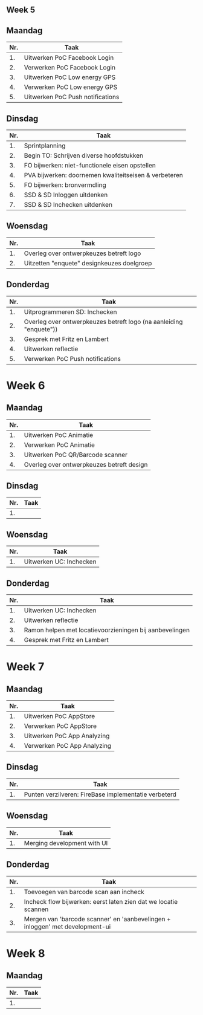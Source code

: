 ## Week 5
## Maandag
| Nr. | Taak |
| --- | --- |
| 1. | Uitwerken PoC Facebook Login |
| 2. | Verwerken PoC Facebook Login |
| 3. | Uitwerken PoC Low energy GPS |
| 4. | Verwerken PoC Low energy GPS |
| 5. | Uitwerken PoC Push notifications |

## Dinsdag
| Nr. | Taak |
| --- | --- |
| 1. | Sprintplanning |
| 2. | Begin TO: Schrijven diverse hoofdstukken |
| 3. | FO bijwerken: niet-functionele eisen opstellen |
| 4. | PVA bijwerken: doornemen kwaliteitseisen & verbeteren |
| 5. | FO bijwerken: bronvermdling |
| 6. | SSD & SD Inloggen uitdenken |
| 7. | SSD & SD Inchecken uitdenken |

## Woensdag
| Nr. | Taak |
| --- | --- |
| 1. | Overleg over ontwerpkeuzes betreft logo |
| 2. | Uitzetten "enquete" designkeuzes doelgroep |

## Donderdag
| Nr. | Taak |
| --- | --- |
| 1. | Uitprogrammeren SD: Inchecken |
| 2. | Overleg over ontwerpkeuzes betreft logo (na aanleiding "enquete")) |
| 3. | Gesprek met Fritz en Lambert |
| 4. | Uitwerken reflectie |
| 5. | Verwerken PoC Push notifications |


# Week 6
## Maandag
| Nr. | Taak |
| --- | --- |
| 1. | Uitwerken PoC Animatie |
| 2. | Verwerken PoC Animatie |
| 3. | Uitwerken PoC QR/Barcode scanner |
| 4. | Overleg over ontwerpkeuzes betreft design |

## Dinsdag
| Nr. | Taak |
| --- | --- |
| 1. |  |

## Woensdag
| Nr. | Taak |
| --- | --- |
| 1. | Uitwerken UC: Inchecken |

## Donderdag
| Nr. | Taak |
| --- | --- |
| 1. | Uitwerken UC: Inchecken |
| 2. | Uitwerken reflectie |
| 3. | Ramon helpen met locatievoorzieningen bij aanbevelingen |
| 4. | Gesprek met Fritz en Lambert |


# Week 7
## Maandag
| Nr. | Taak |
| --- | --- |
| 1. | Uitwerken PoC AppStore |
| 2. | Verwerken PoC AppStore |
| 3. | Uitwerken PoC App Analyzing |   
| 4. | Verwerken PoC App Analyzing |

## Dinsdag
| Nr. | Taak |
| --- | --- |
| 1. | Punten verzilveren: FireBase implementatie verbeterd |

## Woensdag
| Nr. | Taak |
| --- | --- |
| 1. | Merging development with UI |

## Donderdag
| Nr. | Taak |
| --- | --- |
| 1. | Toevoegen van barcode scan aan incheck |
| 2. | Incheck flow bijwerken: eerst laten zien dat we locatie scannen |
| 3. | Mergen van 'barcode scanner' en 'aanbevelingen + inloggen' met development-ui |


# Week 8
## Maandag
| Nr. | Taak |
| --- | --- |
| 1. |  |
